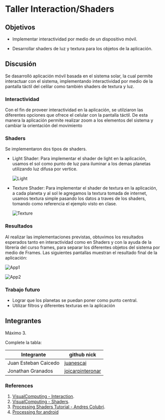 # Taller Interaction/Shaders

## Objetivos

* Implementar interactividad por medio de un dispositivo móvil.

* Desarrollar shaders de luz y textura para los objetos de la aplicación.

## Discusión

Se dasarrolló aplicación móvil basada en el sistema solar, la cual permite interactuar con el sistema, 
implementando interactividad por medio de la pantalla táctil del celilar como también shaders de textura y luz.

### Interactividad

 Con el fin de proveer interactividad en la aplicación, se utilziaron las diferentes opciones que ofrece el celular con la pantalla táctil. 
 De esta manera la aplicación permite realizar zoom a los elementos  del sistema y cambiar la orientación del movimiento

### Shaders

  Se implementaron dos tipos de shaders.
  
  * Light Shader: Para implementar el shader de light en la aplicación, usamos el sol como punto de luz para iluminar
  a los demas planetas utilizando luz difusa por vertice. 
  
      ![Light](http://visualcomputing.github.io/Shaders/fig/vertlight.png)
 
 * Texture Shader: Para implementar el shader de textura en la aplicación, a cada planeta y al sol le agregamos la textura
 tomada de internet, usamos textura simple pasando los datos a traves de los shaders, tomando como referencia el ejemplo 
 visto en clase.
 
      ![Texture](http://visualcomputing.github.io/Shaders/fig/chowmein.png)
 
### Resultados

Al realizar las implementaciones previstas, obtuvimos los resultados esperados tanto en interactividad como en Shaders y con la
ayuda de la librería del curso frames, para separar los diferentes objetos del sistema por medio de Frames. Las siguientes
pantallas muestran el resultado final de la aplicación:

![App1](https://github.com/joagranadosme/UniverseShadingTextures/blob/master/App1.jpg)

![App2](https://github.com/joagranadosme/UniverseShadingTextures/blob/master/App2.jpg)
    
### Trabajo futuro
 * Lograr que los planetas se puedan poner como punto central.
 * Utilizar filtros y diferentes texturas en la aplicación 
 
## Integrantes

Máximo 3.

Complete la tabla:

| Integrante | github nick |
|------------|-------------|
| Juan Esteban Caicedo | [juanescai](https://github.com/juanescai) |
| Jonathan Granados | [joicarpinteronar](https://github.com/joicarpinteronar) |

### References

1. [VisualComputing - Interaction](http://visualcomputing.github.io/Interaction).
1. [VisualComputing - Shaders](http://visualcomputing.github.io/Shaders).
2. [Processing Shaders Tutorial - Andres Colubri](https://processing.org/tutorials/pshader/).
3. [Processing for android](http://android.processing.org/)
